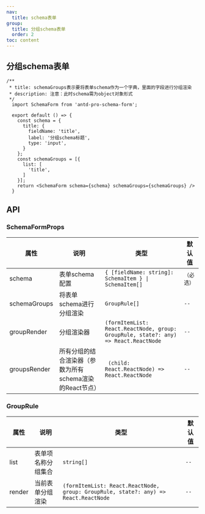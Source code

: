 ```yaml
---
nav:
  title: schema表单
group:
  title: 分组schema表单
  order: 2
toc: content
---
```


## 分组schema表单

```tsx
/**
 * title: schemaGroups表示要将表单schema作为一个字典，里面的字段进行分组渲染
 * description: 注意：此时schema需为object对象形式
 */
  import SchemaForm from 'antd-pro-schema-form';

  export default () => {
    const schema = {
      title: {
        fieldName: 'title',
        label: '分组schema标题',
        type: 'input',
      }
    };
    const schemaGroups = [{
      list: [
        'title',
      ]
    }];
    return <SchemaForm schema={schema} schemaGroups={schemaGroups} />
  }
```

## API
### SchemaFormProps

| 属性 | 说明 | 类型 | 默认值 |
| --- | --- | --- | --- |
| schema | 表单schema配置 | `{ [fieldName: string]: SchemaItem } \| SchemaItem[]` | `（必选）` |
| schemaGroups | 将表单schema进行分组渲染 | `GroupRule[]` | `--` |
| groupRender | 分组渲染器 | `(formItemList: React.ReactNode, group: GroupRule, state?: any) => React.ReactNode` | `--` |
| groupsRender | 所有分组的结合渲染器（参数为所有schema渲染的React节点） | ` (child: React.ReactNode) => React.ReactNode` | `--` |

### GroupRule
| 属性 | 说明 | 类型 | 默认值 |
| --- | --- | --- | --- |
| list | 表单项名称分组集合 | `string[]` | `--` |
| render | 当前表单分组渲染 | `(formItemList: React.ReactNode, group: GroupRule, state?: any) => React.ReactNode` | `--` |
